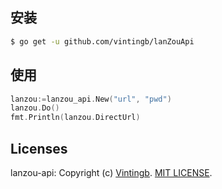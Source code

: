 ## 安装

```sh
$ go get -u github.com/vintingb/lanZouApi
```

## 使用

``` go
lanzou:=lanzou_api.New("url", "pwd")
lanzou.Do()
fmt.Println(lanzou.DirectUrl)
```

## Licenses
lanzou-api: Copyright (c) [Vintingb](https://github.com/vintingb/). [MIT LICENSE](https://github.com/vintingb/lanzou-api/blob/main/LICENSE).
